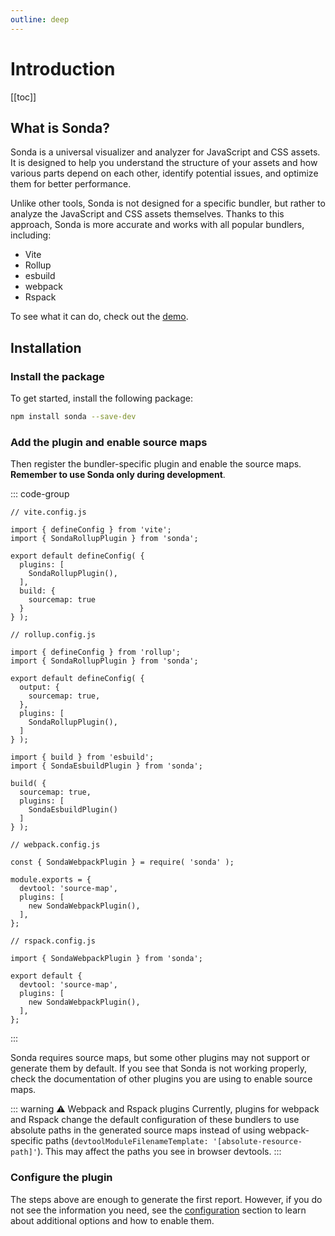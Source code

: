 ```yaml
---
outline: deep
---
```


# Introduction

[[toc]]

## What is Sonda?

Sonda is a universal visualizer and analyzer for JavaScript and CSS assets. It is designed to help you understand the structure of your assets and how various parts depend on each other, identify potential issues, and optimize them for better performance.

Unlike other tools, Sonda is not designed for a specific bundler, but rather to analyze the JavaScript and CSS assets themselves. Thanks to this approach, Sonda is more accurate and works with all popular bundlers, including:

* Vite
* Rollup
* esbuild
* webpack
* Rspack

To see what it can do, check out the <a href="/demo.html" target="_blank">demo</a>.

## Installation

### Install the package

To get started, install the following package:

```bash
npm install sonda --save-dev
```

### Add the plugin and enable source maps

Then register the bundler-specific plugin and enable the source maps. **Remember to use Sonda only during development**.

::: code-group

```js{4,8,11} [Vite]
// vite.config.js

import { defineConfig } from 'vite';
import { SondaRollupPlugin } from 'sonda';

export default defineConfig( {
  plugins: [
    SondaRollupPlugin(),
  ],
  build: {
    sourcemap: true
  }
} );
```

```js{4,8,11} [Rollup]
// rollup.config.js

import { defineConfig } from 'rollup';
import { SondaRollupPlugin } from 'sonda';

export default defineConfig( {
  output: {
    sourcemap: true,
  },
  plugins: [
    SondaRollupPlugin(),
  ]
} );
```

```js{2,5,7} [esbuild]
import { build } from 'esbuild';
import { SondaEsbuildPlugin } from 'sonda';

build( {
  sourcemap: true,
  plugins: [
    SondaEsbuildPlugin()
  ]
} );
```

```js{3,6,8} [webpack ⚠️]
// webpack.config.js

const { SondaWebpackPlugin } = require( 'sonda' );

module.exports = {
  devtool: 'source-map',
  plugins: [
    new SondaWebpackPlugin(),
  ],
};
```

```js{3,6,8} [Rspack ⚠️]
// rspack.config.js

import { SondaWebpackPlugin } from 'sonda';

export default {
  devtool: 'source-map',
  plugins: [
    new SondaWebpackPlugin(),
  ],
};
```

:::

Sonda requires source maps, but some other plugins may not support or generate them by default. If you see that Sonda is not working properly, check the documentation of other plugins you are using to enable source maps.

::: warning ⚠️ Webpack and Rspack plugins
Currently, plugins for webpack and Rspack change the default configuration of these bundlers to use absolute paths in the generated source maps instead of using webpack-specific paths (`devtoolModuleFilenameTemplate: '[absolute-resource-path]'`). This may affect the paths you see in browser devtools.
:::

### Configure the plugin

The steps above are enough to generate the first report. However, if you do not see the information you need, see the [configuration](/configuration) section to learn about additional options and how to enable them.
